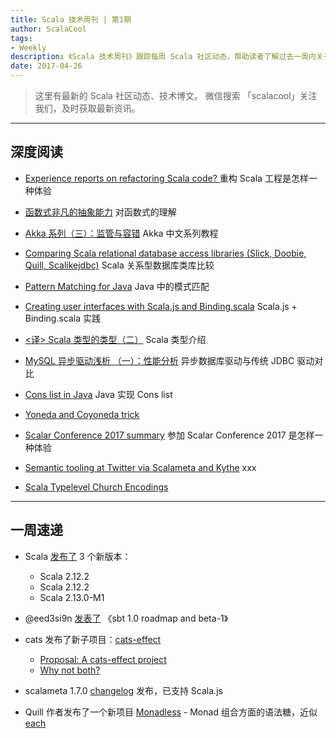 ```yaml
---
title: Scala 技术周刊 | 第1期
author: ScalaCool
tags:
- Weekly
description: 《Scala 技术周刊》跟踪每周 Scala 社区动态，帮助读者了解过去一周内关于 Scala 发生的事情。
date: 2017-04-26
---
```


> 这里有最新的 Scala 社区动态、技术博文。
微信搜索 「scalacool」关注我们，及时获取最新资讯。

***

## 深度阅读

- [Experience reports on refactoring Scala code?  ](https://www.reddit.com/r/scala/comments/65t3ll/experience_reports_on_refactoring_scala_code/)
  重构 Scala 工程是怎样一种体验

- [函数式非凡的抽象能力](https://juejin.im/post/58f4a278da2f60005d3dc95a)
  对函数式的理解

- [Akka 系列（三）：监管与容错](http://scala.cool/2017/04/learning-akka-3/)
  Akka 中文系列教程

- [Comparing Scala relational database access libraries (Slick, Doobie, Quill, Scalikejdbc)](https://softwaremill.com/comparing-scala-relational-database-access-libraries/)
  Scala 关系型数据库类库比较

- [Pattern Matching for Java](http://cr.openjdk.java.net/~briangoetz/amber/pattern-match.html)
  Java 中的模式匹配

- [Creating user interfaces with Scala.js and Binding.scala](https://loicdescotte.github.io/posts/binding-scalajs/)
  Scala.js + Binding.scala 实践

- [<译> Scala 类型的类型（二）](http://scala.cool/2017/04/scala-types-of-types-part-2/)
  Scala 类型介绍

- [MySQL 异步驱动浅析 （一）：性能分析](http://localhost:4000/2017/04/mysql-async-1/)
  异步数据库驱动与传统 JDBC 驱动对比

- [Cons list in Java](https://medium.com/@sujitkamthe/cons-list-in-java-ef5053d2c85c)
  Java 实现 Cons list

- [Yoneda and Coyoneda trick](https://medium.com/@olxc/yoneda-and-coyoneda-trick-f5a0321aeba4)

- [Scalar Conference 2017 summary](https://medium.com/@bocytko/scalar-conference-2017-summary-5c5a96e47274)
  参加 Scalar Conference 2017 是怎样一种体验

- [Semantic tooling at Twitter via Scalameta and Kythe](http://scalameta.org/talks/2017-04-21-SemanticToolingAtTwitter.pdf)
  xxx

- [Scala Typelevel Church Encodings](http://w.pitula.me/2017/typelevel-church-enc/)

***

## 一周速递

- Scala [发布了](http://www.scala-lang.org/news/releases-1Q17.html) 3 个新版本：
  - Scala 2.12.2
  - Scala 2.12.2
  - Scala 2.13.0-M1

- @eed3si9n [发表了](http://developer.lightbend.com/blog/2017-04-18-sbt-1-0-roadmap-and-beta1/) 《sbt 1.0 roadmap and beta-1》

- cats 发布了新子项目：[cats-effect](https://github.com/djspiewak/cats-effect)
  - [Proposal: A cats-effect project](https://github.com/typelevel/cats/issues/1617)
  - [Why not both?](https://gist.github.com/djspiewak/a775b73804c581f4028fea2e98482b3c)

- scalameta 1.7.0 [changelog](https://github.com/scalameta/scalameta/blob/master/changelog/1.7.0.md) 发布，已支持 Scala.js

- Quill 作者发布了一个新项目 [Monadless](http://monadless.io/) - Monad 组合方面的语法糖，近似 [each](https://github.com/ThoughtWorksInc/each)

